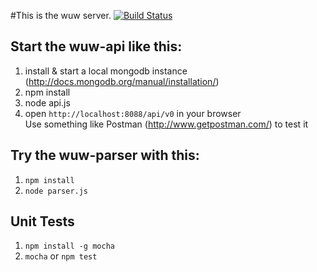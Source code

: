 #This is the wuw server.
[![Build Status](https://travis-ci.org/wannundwo/wuw_server.svg?branch=master)](https://travis-ci.org/wannundwo/wuw_server)

## Start the wuw-api like this:  
1. install & start a local mongodb instance (http://docs.mongodb.org/manual/installation/)  
2. npm install  
3. node api.js  
4. open `http://localhost:8088/api/v0` in your browser  
Use something like Postman (http://www.getpostman.com/) to test it  


## Try the wuw-parser with this:  
1. `npm install`  
2. `node parser.js`

## Unit Tests
1. `npm install -g mocha`
2. `mocha` or `npm test`